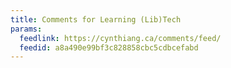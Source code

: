 ```yaml
---
title: Comments for Learning (Lib)Tech
params:
  feedlink: https://cynthiang.ca/comments/feed/
  feedid: a8a490e99bf3c828858cbc5cdbcefabd
---
```

